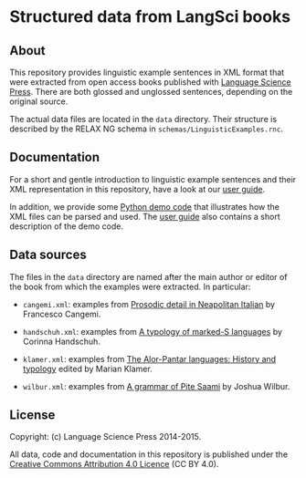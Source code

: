 # Structured data from LangSci books

## About

This repository provides linguistic example sentences in XML
format that were extracted from open access books published with
[Language Science Press](http://langsci-press.org/).
There are both glossed and unglossed sentences, depending on the
original source.

The actual data files are located in the `data` directory. Their structure
is described by the RELAX NG schema in `schemas/LinguisticExamples.rnc`.

## Documentation

For a short and gentle introduction to linguistic example sentences
and their XML representation in this repository, have a look at our
[user guide](https://github.com/langsci/lsp-xml/blob/master/doc/user-guide.md).

In addition, we provide some
[Python demo code](https://github.com/langsci/lsp-xml/blob/master/code/explore-lspxml.py)
that illustrates how the XML files can be parsed and used. The
[user guide](https://github.com/langsci/lsp-xml/blob/master/doc/user-guide.md)
also contains a short description of the demo code.

## Data sources

The files in the `data` directory are named after the main author or
editor of the book from which the examples were extracted.
In particular:

- `cangemi.xml`: examples from
  [Prosodic detail in Neapolitan Italian](http://langsci-press.org/catalog/book/16)
  by Francesco Cangemi.

- `handschuh.xml`: examples from
  [A typology of marked-S languages](http://langsci-press.org/catalog/book/18)
  by Corinna Handschuh.

- `klamer.xml`: examples from
  [The Alor-Pantar languages: History and typology](http://langsci-press.org/catalog/book/22)
  edited by Marian Klamer.

- `wilbur.xml`: examples from
  [A grammar of Pite Saami](http://langsci-press.org/catalog/book/17)
  by Joshua Wilbur.

## License

Copyright: (c) Language Science Press 2014-2015.

All data, code and documentation in this repository is published under the
[Creative Commons Attribution 4.0 Licence](http://creativecommons.org/licenses/by/4.0/)
(CC BY 4.0).
